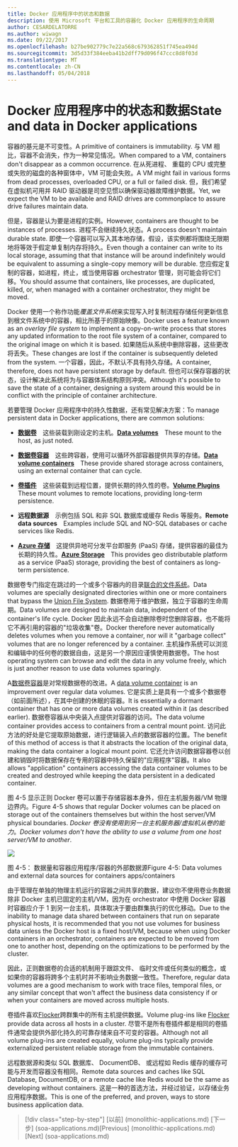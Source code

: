 ```yaml
---
title: Docker 应用程序中的状态和数据
description: 使用 Microsoft 平台和工具的容器化 Docker 应用程序的生命周期
author: CESARDELATORRE
ms.author: wiwagn
ms.date: 09/22/2017
ms.openlocfilehash: b27be902779c7e22a568c679362851f745ea494d
ms.sourcegitcommit: 3d5d33f384eeba41b2dff79d096f47ccc8d8f03d
ms.translationtype: MT
ms.contentlocale: zh-CN
ms.lasthandoff: 05/04/2018
---
```

# <a name="state-and-data-in-docker-applications"></a><span data-ttu-id="99ffd-103">Docker 应用程序中的状态和数据</span><span class="sxs-lookup"><span data-stu-id="99ffd-103">State and data in Docker applications</span></span>

<span data-ttu-id="99ffd-104">容器的基元是不可变性。</span><span class="sxs-lookup"><span data-stu-id="99ffd-104">A primitive of containers is immutability.</span></span> <span data-ttu-id="99ffd-105">与 VM 相比，容器不会消失，作为一种常见情况。</span><span class="sxs-lookup"><span data-stu-id="99ffd-105">When compared to a VM, containers don't disappear as a common occurrence.</span></span> <span data-ttu-id="99ffd-106">在从死进程、 重载的 CPU 或完整或失败的磁盘的各种窗体中，VM 可能会失败。</span><span class="sxs-lookup"><span data-stu-id="99ffd-106">A VM might fail in various forms from dead processes, overloaded CPU, or a full or failed disk.</span></span> <span data-ttu-id="99ffd-107">但，我们希望在虚拟机可用并 RAID 驱动器是司空见惯以确保驱动器故障维护数据。</span><span class="sxs-lookup"><span data-stu-id="99ffd-107">Yet, we expect the VM to be available and RAID drives are commonplace to assure drive failures maintain data.</span></span>

<span data-ttu-id="99ffd-108">但是，容器是认为要是进程的实例。</span><span class="sxs-lookup"><span data-stu-id="99ffd-108">However, containers are thought to be instances of processes.</span></span> <span data-ttu-id="99ffd-109">进程不会继续持久状态。</span><span class="sxs-lookup"><span data-stu-id="99ffd-109">A process doesn't maintain durable state.</span></span> <span data-ttu-id="99ffd-110">即使一个容器可以写入其本地存储，假设，该实例都将围绕无限期地将等效于假定单复制内存将持久。</span><span class="sxs-lookup"><span data-stu-id="99ffd-110">Even though a container can write to its local storage, assuming that that instance will be around indefinitely would be equivalent to assuming a single-copy memory will be durable.</span></span> <span data-ttu-id="99ffd-111">您应假定复制的容器，如进程，终止，或当使用容器 orchestrator 管理，则可能会将它们移。</span><span class="sxs-lookup"><span data-stu-id="99ffd-111">You should assume that containers, like processes, are duplicated, killed, or, when managed with a container orchestrator, they might be moved.</span></span>

<span data-ttu-id="99ffd-112">Docker 使用一个称作功能*覆盖文件系统*来实现写入时复制流程存储任何更新信息到根文件系统中的容器，相比所基于的原始映像。</span><span class="sxs-lookup"><span data-stu-id="99ffd-112">Docker uses a feature known as an *overlay file system* to implement a copy-on-write process that stores any updated information to the root file system of a container, compared to the original image on which it is based.</span></span> <span data-ttu-id="99ffd-113">如果随后从系统中删除容器，这些更改将丢失。</span><span class="sxs-lookup"><span data-stu-id="99ffd-113">These changes are lost if the container is subsequently deleted from the system.</span></span> <span data-ttu-id="99ffd-114">一个容器，因此，不默认不具有持久存储。</span><span class="sxs-lookup"><span data-stu-id="99ffd-114">A container, therefore, does not have persistent storage by default.</span></span> <span data-ttu-id="99ffd-115">但也可以保存容器的状态，设计解决此系统将为与容器体系结构原则冲突。</span><span class="sxs-lookup"><span data-stu-id="99ffd-115">Although it's possible to save the state of a container, designing a system around this would be in conflict with the principle of container architecture.</span></span>

<span data-ttu-id="99ffd-116">若要管理 Docker 应用程序中的持久性数据，还有常见解决方案：</span><span class="sxs-lookup"><span data-stu-id="99ffd-116">To manage persistent data in Docker applications, there are common solutions:</span></span>

-   <span data-ttu-id="99ffd-117">[**数据卷**](https://docs.docker.com/engine/tutorials/dockervolumes/) 这些装载到刚设定的主机。</span><span class="sxs-lookup"><span data-stu-id="99ffd-117">[**Data volumes**](https://docs.docker.com/engine/tutorials/dockervolumes/) These mount to the host, as just noted.</span></span>

-   <span data-ttu-id="99ffd-118">[**数据卷容器**](https://docs.docker.com/engine/tutorials/dockervolumes/#/creating-and-mounting-a-data-volume-container) 这些跨容器，使用可以循环外部容器提供共享的存储。</span><span class="sxs-lookup"><span data-stu-id="99ffd-118">[**Data volume containers**](https://docs.docker.com/engine/tutorials/dockervolumes/#/creating-and-mounting-a-data-volume-container) These provide shared storage across containers, using an external container that can cycle.</span></span>

-   <span data-ttu-id="99ffd-119">[**卷插件**](https://docs.docker.com/engine/tutorials/dockervolumes/#/mount-a-shared-storage-volume-as-a-data-volume) 这些装载到远程位置，提供长期的持久性的卷。</span><span class="sxs-lookup"><span data-stu-id="99ffd-119">[**Volume Plugins**](https://docs.docker.com/engine/tutorials/dockervolumes/#/mount-a-shared-storage-volume-as-a-data-volume) These mount volumes to remote locations, providing long-term persistence.</span></span>

-   <span data-ttu-id="99ffd-120">**远程数据源** 示例包括 SQL 和非 SQL 数据库或缓存 Redis 等服务。</span><span class="sxs-lookup"><span data-stu-id="99ffd-120">**Remote data sources** Examples include SQL and NO-SQL databases or cache services like Redis.</span></span>

-   <span data-ttu-id="99ffd-121">[**Azure 存储**](https://docs.microsoft.com/azure/storage/) 这提供异地可分发平台即服务 (PaaS) 存储，提供容器的最佳为长期的持久性。</span><span class="sxs-lookup"><span data-stu-id="99ffd-121">[**Azure Storage**](https://docs.microsoft.com/azure/storage/) This provides geo distributable platform as a service (PaaS) storage, providing the best of containers as long-term persistence.</span></span>

<span data-ttu-id="99ffd-122">数据卷专门指定在跳过的一个或多个容器内的目录[联合的文件系统](https://docs.docker.com/v1.8/reference/glossary#union-file-system)。</span><span class="sxs-lookup"><span data-stu-id="99ffd-122">Data volumes are specially designated directories within one or more containers that bypass the [Union File System](https://docs.docker.com/v1.8/reference/glossary#union-file-system).</span></span> <span data-ttu-id="99ffd-123">数据卷用于维护数据，独立于容器的生命周期。</span><span class="sxs-lookup"><span data-stu-id="99ffd-123">Data volumes are designed to maintain data, independent of the container's life cycle.</span></span> <span data-ttu-id="99ffd-124">Docker 因此永远不会自动删除卷时您删除容器，也不能将它不再引用的容器的"垃圾收集"卷。</span><span class="sxs-lookup"><span data-stu-id="99ffd-124">Docker therefore never automatically deletes volumes when you remove a container, nor will it "garbage collect" volumes that are no longer referenced by a container.</span></span> <span data-ttu-id="99ffd-125">主机操作系统可以浏览和编辑中的任何卷的数据自由，这是另一个原因应谨慎使用数据卷。</span><span class="sxs-lookup"><span data-stu-id="99ffd-125">The host operating system can browse and edit the data in any volume freely, which is just another reason to use data volumes sparingly.</span></span>

<span data-ttu-id="99ffd-126">A[数据卷容器](https://docs.docker.com/v1.8/userguide/dockervolumes/)是对常规数据卷的改进。</span><span class="sxs-lookup"><span data-stu-id="99ffd-126">A [data volume container](https://docs.docker.com/v1.8/userguide/dockervolumes/) is an improvement over regular data volumes.</span></span> <span data-ttu-id="99ffd-127">它是实质上是具有一个或多个数据卷 （如前面所述），在其中创建的休眠的容器。</span><span class="sxs-lookup"><span data-stu-id="99ffd-127">It is essentially a dormant container that has one or more data volumes created within it (as described earlier).</span></span> <span data-ttu-id="99ffd-128">数据卷容器从中央装入点提供对容器的访问。</span><span class="sxs-lookup"><span data-stu-id="99ffd-128">The data volume container provides access to containers from a central mount point.</span></span> <span data-ttu-id="99ffd-129">访问此方法的好处是它提取原始数据，进行逻辑装入点的数据容器的位置。</span><span class="sxs-lookup"><span data-stu-id="99ffd-129">The benefit of this method of access is that it abstracts the location of the original data, making the data container a logical mount point.</span></span> <span data-ttu-id="99ffd-130">它还允许访问数据容器卷以创建和销毁时将数据保存在专用的容器中持久保留的"应用程序"容器。</span><span class="sxs-lookup"><span data-stu-id="99ffd-130">It also allows "application" containers accessing the data container volumes to be created and destroyed while keeping the data persistent in a dedicated container.</span></span>

<span data-ttu-id="99ffd-131">图 4-5 显示正则 Docker 卷可以置于存储容器本身外，但在主机服务器/VM 物理边界内。</span><span class="sxs-lookup"><span data-stu-id="99ffd-131">Figure 4-5 shows that regular Docker volumes can be placed on storage out of the containers themselves but within the host server/VM physical boundaries.</span></span> <span data-ttu-id="99ffd-132">*Docker 卷没有使用到另一台主机服务器/虚拟机从卷的能力*。</span><span class="sxs-lookup"><span data-stu-id="99ffd-132">*Docker volumes don't have the ability to use a volume from one host server/VM to another*.</span></span>

![](./media/image5.png)

<span data-ttu-id="99ffd-133">图 4-5： 数据量和容器应用程序/容器的外部数据源</span><span class="sxs-lookup"><span data-stu-id="99ffd-133">Figure 4-5: Data volumes and external data sources for containers apps/containers</span></span>

<span data-ttu-id="99ffd-134">由于管理在单独的物理主机运行的容器之间共享的数据，建议你不使用卷业务数据除非 Docker 主机已固定的主机/VM，因为在 orchestrator 中使用 Docker 容器时容器应介于 1 到另一台主机，具体取决于要由群集执行的优化移动。</span><span class="sxs-lookup"><span data-stu-id="99ffd-134">Due to the inability to manage data shared between containers that run on separate physical hosts, it is recommended that you not use volumes for business data unless the Docker host is a fixed host/VM, because when using Docker containers in an orchestrator, containers are expected to be moved from one to another host, depending on the optimizations to be performed by the cluster.</span></span>

<span data-ttu-id="99ffd-135">因此，正则数据卷的合适的机制用于跟踪文件、 临时文件或任何类似的概念，或如果你的容器将跨多个主机时并不影响业务数据一致性。</span><span class="sxs-lookup"><span data-stu-id="99ffd-135">Therefore, regular data volumes are a good mechanism to work with trace files, temporal files, or any similar concept that won't affect the business data consistency if or when your containers are moved across multiple hosts.</span></span>

<span data-ttu-id="99ffd-136">卷插件喜欢[Flocker](https://clusterhq.com/flocker/)跨群集中的所有主机提供数据。</span><span class="sxs-lookup"><span data-stu-id="99ffd-136">Volume plug-ins like [Flocker](https://clusterhq.com/flocker/) provide data across all hosts in a cluster.</span></span> <span data-ttu-id="99ffd-137">尽管不是所有卷插件都是相同的卷插件通常会提供外部化持久的可靠存储来自不可变的容器。</span><span class="sxs-lookup"><span data-stu-id="99ffd-137">Although not all volume plug-ins are created equally, volume plug-ins typically provide externalized persistent reliable storage from the immutable containers.</span></span>

<span data-ttu-id="99ffd-138">远程数据源和类似 SQL 数据库、 DocumentDB、 或远程如 Redis 缓存的缓存可能与开发而容器没有相同。</span><span class="sxs-lookup"><span data-stu-id="99ffd-138">Remote data sources and caches like SQL Database, DocumentDB, or a remote cache like Redis would be the same as developing without containers.</span></span> <span data-ttu-id="99ffd-139">这是一种的首选方法，并经过验证，以存储业务应用程序数据。</span><span class="sxs-lookup"><span data-stu-id="99ffd-139">This is one of the preferred, and proven, ways to store business application data.</span></span>


>[!div class="step-by-step"]
<span data-ttu-id="99ffd-140">[以前] (monolithic-applications.md) [下一步] (soa-applications.md)</span><span class="sxs-lookup"><span data-stu-id="99ffd-140">[Previous] (monolithic-applications.md) [Next] (soa-applications.md)</span></span>
